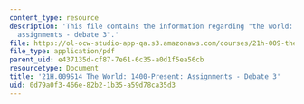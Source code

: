 ```yaml
---
content_type: resource
description: 'This file contains the information regarding "the world: 1400-present:
  assignments - debate 3".'
file: https://ol-ocw-studio-app-qa.s3.amazonaws.com/courses/21h-009-the-world-1400-present-spring-2014/0d79a0f3466e82b21b35a59d78ca35d3_MIT21H_009S14_Debate3.pdf
file_type: application/pdf
parent_uid: e437135d-cf87-7e61-6c35-a0d1f5ea56cb
resourcetype: Document
title: '21H.009S14 The World: 1400-Present: Assignments - Debate 3'
uid: 0d79a0f3-466e-82b2-1b35-a59d78ca35d3
---
```

